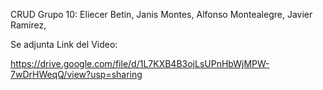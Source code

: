 CRUD Grupo 10: Eliecer Betin, Janis Montes, Alfonso Montealegre, Javier Ramirez,

Se adjunta Link del Video:

https://drive.google.com/file/d/1L7KXB4B3ojLsUPnHbWjMPW-7wDrHWeqQ/view?usp=sharing